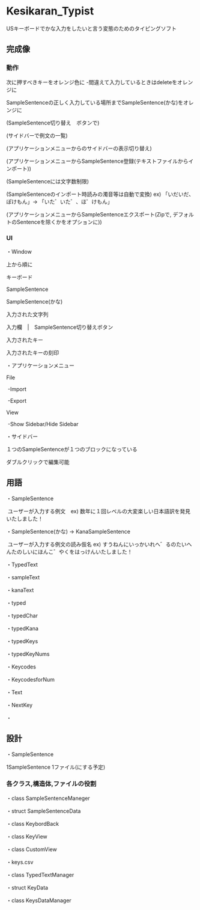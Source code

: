 # Kesikaran_Typist

USキーボードでかな入力をしたいと言う変態のためのタイピングソフト



## 完成像

### 動作

次に押すべきキーをオレンジ色に -間違えて入力しているときはdeleteをオレンジに

SampleSentenceの正しく入力している場所までSampleSentence(かな)をオレンジに

(SampleSentence切り替え　ボタンで)

(サイドバーで例文の一覧)

(アプリケーションメニューからのサイドバーの表示切り替え)

(アプリケーションメニューからSampleSentence登録(テキストファイルからインポート))

(SampleSentenceには文字数制限)

(SampleSentenceのインポート時読みの濁音等は自動で変換) ex) 「いだいだ、ぽけもん」-> 「いた゛いた゛、ほ゜けもん」

(アプリケーションメニューからSampleSentenceエクスポート(Zipで, デフォルトのSentenceを除くかをオプションに))





### UI

・Window

上から順に

キーボード

SampleSentence

SampleSentence(かな)

入力された文字列

入力欄　|　SampleSentence切り替えボタン 

入力されたキー

入力されたキーの刻印

・アプリケーションメニュー

File

​	-Import

​	-Export 

View

​	-Show Sidebar/Hide Sidebar

・サイドバー

１つのSampleSentenceが１つのブロックになっている

ダブルクリックで編集可能





## 用語

・SampleSentence

​	ユーザーが入力する例文　ex) 数年に１回レベルの大変楽しい日本語訳を発見いたしました！

・SampleSentence(かな) -> KanaSampleSentence

​		ユーザーが入力する例文の読み仮名 ex) すうねんにいっかいれへ゛るのたいへんたのしいにほんこ゛やくをはっけんいたしました！

・TypedText 

・sampleText

・kanaText

・typed

・typedChar

・typedKana

・typedKeys

・typedKeyNums

・Keycodes

・KeycodesforNum

・Text

・NextKey

・



## 設計

・SampleSentence

1SampleSentence 1ファイル(にする予定)

### 各クラス,構造体,ファイルの役割

・class SampleSentenceManeger 

・struct SampleSentenceData

・class KeybordBack

・class KeyView

・class CustomView

・keys.csv

・class TypedTextManager

・struct KeyData

・class KeysDataManager





